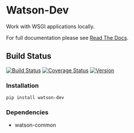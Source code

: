 Watson-Dev
==========

Work with WSGI applications locally.

For full documentation please see [Read The
Docs](http://watson-dev.readthedocs.org/).

Build Status
------------

[![Build
Status](https://img.shields.io/travis/watsonpy/watson-dev.svg?maxAge=2592000)](https://travis-ci.org/watsonpy/watson-dev)
[![Coverage
Status](https://img.shields.io/coveralls/watsonpy/watson-dev.svg?maxAge=2592000)](https://coveralls.io/r/watsonpy/watson-dev)
[![Version](https://img.shields.io/pypi/v/watson-dev.svg?maxAge=2592000)](https://pypi.python.org/pypi/watson-dev/)

### Installation

`pip install watson-dev`

### Dependencies

-   watson-common
